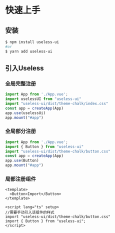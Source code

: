 <h1>快速上手</h1>


<h2>安装</h2>

```bash
$ npm install useless-ui
#or
$ yarn add useless-ui
```

<h2>引入Useless</h2>

<h3>全局完整注册</h3>

```javascript
import App from './App.vue';
import uselessUI from "useless-ui"
import "useless-ui/dist/theme-chalk/index.css"
const app = createApp(App)
app.use(uselessUi)
app.mount("#app")
```

<h3>全局部分注册</h3>

```javascript
import App from './App.vue';
import { Button } from "useless-ui"
import "useless-ui/dist/theme-chalk/button.css"
const app = createApp(App)
app.use(Button)
app.mount("#app")
```

<h3>局部注册组件</h3>

```vue
<template>
  <Button>Import</Button>
</template>

<script lang="ts" setup>
//需要手动引入该组件的样式
import "useless-ui/dist/theme-chalk/button.css"
import { Button } from "useless-ui";
</script>
```

